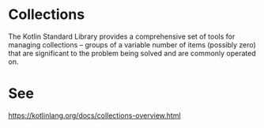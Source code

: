 # Collections
The Kotlin Standard Library provides a comprehensive set of tools for managing collections – groups of a variable number of items (possibly zero) that are significant to the problem being solved and are commonly operated on.

# See
https://kotlinlang.org/docs/collections-overview.html
